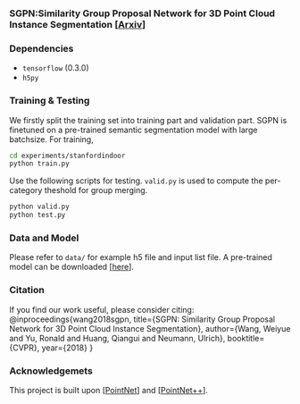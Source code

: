 ### SGPN:Similarity Group Proposal Network for 3D Point Cloud Instance Segmentation [<a href="https://arxiv.org/pdf/1711.08588.pdf">Arxiv</a>]

### Dependencies
- `tensorflow` (0.3.0)
- `h5py`

### Training & Testing 

We firstly split the training set into training part and validation part. SGPN is finetuned on a pre-trained semantic segmentation model with large batchsize. For training,
```bash
cd experiments/stanfordindoor
python train.py 
```
Use the following scripts for testing. `valid.py` is used to compute the per-category theshold for group merging.
```bash
python valid.py
python test.py
```

### Data and Model 

Please refer to `data/` for example h5 file and input list file. A pre-trained model can be downloaded [<a href="">here</a>].

### Citation
If you find our work useful, please consider citing:
	@inproceedings{wang2018sgpn,
		title={SGPN: Similarity Group Proposal Network for 3D Point Cloud Instance Segmentation},
		author={Wang, Weiyue and Yu, Ronald and Huang, Qiangui and Neumann, Ulrich},
		booktitle={CVPR},
		year={2018}
	}

### Acknowledgemets

This project is built upon [<a href="https://github.com/charlesq34/pointnet">PointNet</a>] and [<a href="https://github.com/charlesq34/pointnet2">PointNet++</a>].
